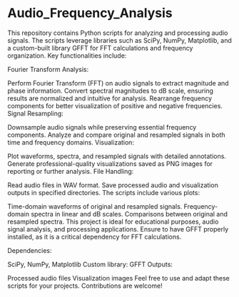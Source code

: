 # Audio_Frequency_Analysis
This repository contains Python scripts for analyzing and processing audio signals. The scripts leverage libraries such as SciPy, NumPy, Matplotlib, and a custom-built library GFFT for FFT calculations and frequency organization. Key functionalities include:

Fourier Transform Analysis:

Perform Fourier Transform (FFT) on audio signals to extract magnitude and phase information.
Convert spectral magnitudes to dB scale, ensuring results are normalized and intuitive for analysis.
Rearrange frequency components for better visualization of positive and negative frequencies.
Signal Resampling:

Downsample audio signals while preserving essential frequency components.
Analyze and compare original and resampled signals in both time and frequency domains.
Visualization:

Plot waveforms, spectra, and resampled signals with detailed annotations.
Generate professional-quality visualizations saved as PNG images for reporting or further analysis.
File Handling:

Read audio files in WAV format.
Save processed audio and visualization outputs in specified directories.
The scripts include various plots:

Time-domain waveforms of original and resampled signals.
Frequency-domain spectra in linear and dB scales.
Comparisons between original and resampled spectra.
This project is ideal for educational purposes, audio signal analysis, and processing applications. Ensure to have GFFT properly installed, as it is a critical dependency for FFT calculations.

Dependencies:

SciPy, NumPy, Matplotlib
Custom library: GFFT
Outputs:

Processed audio files
Visualization images
Feel free to use and adapt these scripts for your projects. Contributions are welcome!
